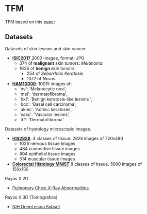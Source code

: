 # TFM

TFM based on this [paper](https://www.hindawi.com/journals/cin/2018/2061516/)

## Datasets

Datasets of skin lesions and skin cancer.

- [**ISIC2017**](https://challenge.kitware.com/#phase/5840f53ccad3a51cc66c8dab)  2000 images, format: JPG
  - 374 of **malignant** skin tumors: *Melanoma*
  - 1626 of **benign** skin tumors:
    - 254 of *Seborrheic Keratosis*
    - 1372 of *Nevus*
- [**HAM10000**](https://www.kaggle.com/kmader/skin-cancer-mnist-ham10000):  10015 images of:
  - 'nv': 'Melanocytic nevi',
  - 'mel': 'dermatofibroma',
  - 'bkl': 'Benign keratosis-like lesions ',
  - 'bcc': 'Basal cell carcinoma',
  - 'akiec': 'Actinic keratoses',
  - 'vasc': 'Vascular lesions',
  - 'df': 'Dermatofibroma'

Datasets of hystology microscopic images.

- [**HIS2828**](http://online.unillanos.edu.co:8084/histologyDS/): 4 classes of tissue. 2828 images of 720x480
  - 1026 nervous tissue images
  - 484 connective tissue images
  - 804 epithelial tissue images
  - 514 muscular tissue images
- [**Colorectal Histology MNIST**](https://www.kaggle.com/kmader/colorectal-histology-mnist) 8 classes of tissue. 5000 images of 150x150



Rayos X 2D

- [Pulmonary Chest X-Ray Abnormalities](https://www.kaggle.com/kmader/pulmonary-chest-xray-abnormalities)

Rayos X 3D (Tomografías)

- [NIH DeepLesion Subset](https://www.kaggle.com/kmader/nih-deeplesion-subse)